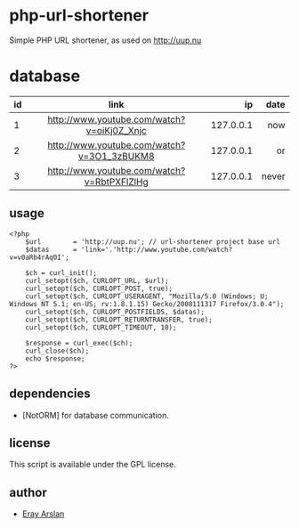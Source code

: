 # php-url-shortener

Simple PHP URL shortener, as used on http://uup.nu

# database

| id  | link          				   | ip        | date  |
| ----|:------------------------------------------:| ---------:|------:|
| 1   | http://www.youtube.com/watch?v=oiKj0Z_Xnjc | 127.0.0.1 | now   |
| 2   | http://www.youtube.com/watch?v=3O1_3zBUKM8 | 127.0.0.1 | or    |
| 3   | http://www.youtube.com/watch?v=RbtPXFlZlHg | 127.0.0.1 | never |

## usage
	
	<?php
		$url 		= 'http://uup.nu'; // url-shortener project base url
		$datas 		= 'link='.'http://www.youtube.com/watch?v=v0aRb4rAq0I';

		$ch = curl_init();
		curl_setopt($ch, CURLOPT_URL, $url);
		curl_setopt($ch, CURLOPT_POST, true);
		curl_setopt($ch, CURLOPT_USERAGENT, "Mozilla/5.0 (Windows; U; Windows NT 5.1; en-US; rv:1.8.1.15) Gecko/2008111317 Firefox/3.0.4");
		curl_setopt($ch, CURLOPT_POSTFIELDS, $datas);
		curl_setopt($ch, CURLOPT_RETURNTRANSFER, true);
		curl_setopt($ch, CURLOPT_TIMEOUT, 10); 

		$response = curl_exec($ch);
		curl_close($ch);
		echo $response;
	?>

## dependencies

- [NotORM] for database communication.

## license

This script is available under the GPL license.

## author

* [Eray Arslan](http://erayarslan.com)

